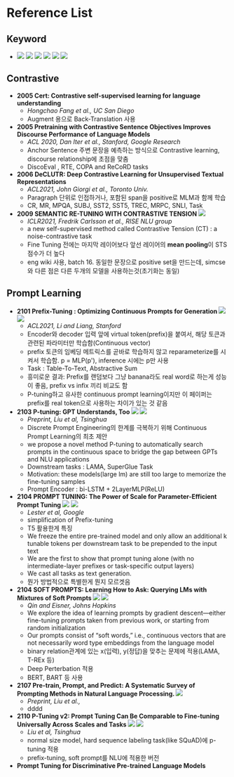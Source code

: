 # Reference List

## Keyword
- ![](https://img.shields.io/badge/NLU-green) ![](https://img.shields.io/badge/NLG-orange) ![](https://img.shields.io/badge/Continuous_Prompt-blue) ![](https://img.shields.io/badge/Discrete_Prompt-red) ![](https://img.shields.io/badge/Survey-grey) ![](https://img.shields.io/badge/STS-purple)

## Contrastive

- **2005 Cert: Contrastive self-supervised learning for language understanding**
  - *Hongchao Fang et al., UC San Diego*
  - Augment 용으로 Back-Translation 사용
- **2005 Pretraining with Contrastive Sentence Objectives Improves Discourse Performance of Language Models**
  - *ACL 2020, Dan Iter et al., Stanford, Google Research*
  - Anchor Sentence 주변 문장을 예측하는 방식으로 Contrastive learning, discourse relationship에 초점을 맞춤
  - DiscoEval , RTE, COPA and ReCoRD tasks
- **2006 DeCLUTR: Deep Contrastive Learning for Unsupervised Textual Representations**
  - *ACL2021, John Giorgi et al., Toronto Univ.*
  - Paragraph 단위로 인접하거나, 포함된 span을 positive로 MLM과 함께 학습
  - CR, MR, MPQA, SUBJ, SST2, SST5, TREC, MRPC, SNLI, Task
- **2009 SEMANTIC RE-TUNING WITH CONTRASTIVE TENSION ![](https://img.shields.io/badge/STS-purple)**  
  - *ICLR2021, Fredrik Carlsson et al., RISE NLU group*
  - a new self-supervised method called Contrastive Tension (CT) : a noise-contrastive task
  - Fine Tuning 전에는 마지막 레이어보다 앞선 레이어의 **mean pooling**이 STS 점수가 더 높다
  - eng wiki 사용, batch 16. 동일한 문장으로 positive set을 만드는데, simcse와 다른 점은 다른 두개의 모델을 사용하는것(초기화는 동일)

  
## Prompt Learning

- **2101 Prefix-Tuning : Optimizing Continuous Prompts for Generation ![](https://img.shields.io/badge/Continuous_Prompt-blue) ![](https://img.shields.io/badge/NLG-orange)**
  - *ACL2021, Li and Liang, Stanford*
  - Encoder와 decoder 입력 앞에 virtual token(prefix)을 붙여서, 해당 토큰과 관련된 파라미터만 학습함(Continuous vector)
  - prefix 토큰의 임베딩 메트릭스를 곧바로 학습하지 않고 reparameterize를 시켜서 학습함. p = MLP(p'), inference 시에는 p만 사용
  - Task : Table-To-Text, Abstractive Sum 
  - 흥미로운 결과: Prefix를 랜덤보다 그냥 banana라도 real word로 하는게 성능이 좋음, prefix vs infix 끼리 비교도 함 
  - P-tuning하고 유사한 continuous prompt learning이지만 이 페이퍼는 prefix를 real token으로 사용하는 차이가 있는 것 같음 
- **2103 P-tuning: GPT Understands, Too ![](https://img.shields.io/badge/Continuous_Prompt-blue) ![](https://img.shields.io/badge/NLU-green)**
  - *Preprint, Liu et al, Tsinghua*
  - Discrete Prompt Engineering의 한계를 극복하기 위해 Continuous Prompt Learning의 최초 제안 
  - we propose a novel method P-tuning  to automatically search prompts in the continuous space to bridge the gap between GPTs and NLU applications
  - Downstream tasks : LAMA, SuperGlue Task 
  - Motivation: these models(large lm) are still too large to memorize the fine-tuning samples 
  - Prompt Encoder : bi-LSTM + 2LayerMLP(ReLU)
- **2104 PROMPT TUNING: The Power of Scale for Parameter-Efficient Prompt Tuning ![](https://img.shields.io/badge/Continuous_Prompt-blue) ![](https://img.shields.io/badge/NLG-orange)**
  - *Lester et al, Google*
  - simplification of Prefix-tuning 
  - T5 활용한게 특징 
  - We freeze the entire pre-trained model and only allow an additional k tunable tokens per downstream task to be prepended to the input text 
  - We are the first to show that prompt tuning alone (with no intermediate-layer prefixes or task-specific output layers) 
  - We cast all tasks as text generation. 
  - 뭔가 방법적으로 특별한게 뭔지 모르겟음
- **2104 SOFT PROMPTS: Learning How to Ask: Querying LMs with Mixtures of Soft Prompts ![](https://img.shields.io/badge/Continuous_Prompt-blue) ![](https://img.shields.io/badge/NLU-green)**
  - *Qin and Eisner, Johns Hopkins*
  - We explore the idea of learning prompts by gradient descent—either fine-tuning prompts taken from previous work, or starting from random initialization
  - Our prompts consist of “soft words,” i.e., continuous vectors that are not necessarily word type embeddings from the language model 
  - binary relation관계에 있는 x(입력), y(정답)을 맞추는 문제에 적용(LAMA, T-REx 등)
  - Deep Perterbation 적용 
  - BERT, BART 등 사용
- **2107 Pre-train, Prompt, and Predict: A Systematic Survey of Prompting Methods in Natural Language Processing. ![](https://img.shields.io/badge/Survey-grey)**
  - *Preprint, Liu et al.,* 
  - dddd
- **2110 P-Tuning v2: Prompt Tuning Can Be Comparable to Fine-tuning Universally Across Scales and Tasks ![](https://img.shields.io/badge/Continuous_Prompt-blue) ![](https://img.shields.io/badge/NLU-green)**
  - *Liu et al, Tsinghua*
  - normal size model, hard sequence labeling task(like SQuAD)에 p-tuning 적용
  - prefix-tuning, soft prompt를 NLU에 적용한 버전
- **Prompt Tuning for Discriminative Pre-trained Language Models**
